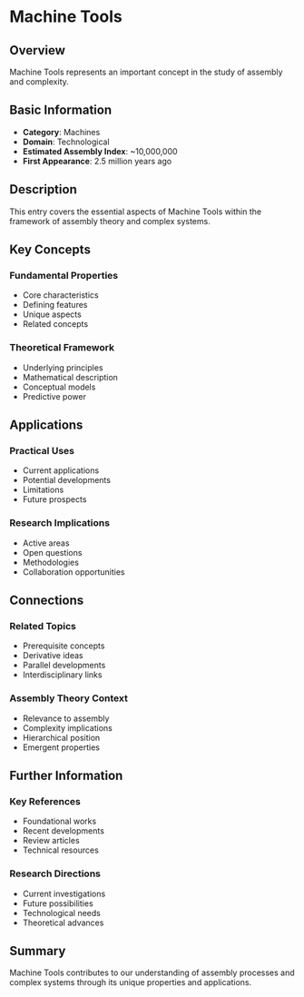 # Machine Tools

## Overview

Machine Tools represents an important concept in the study of assembly and complexity.

## Basic Information

- **Category**: Machines
- **Domain**: Technological
- **Estimated Assembly Index**: ~10,000,000
- **First Appearance**: 2.5 million years ago

## Description

This entry covers the essential aspects of Machine Tools within the framework of assembly theory and complex systems.

## Key Concepts

### Fundamental Properties
- Core characteristics
- Defining features
- Unique aspects
- Related concepts

### Theoretical Framework
- Underlying principles
- Mathematical description
- Conceptual models
- Predictive power

## Applications

### Practical Uses
- Current applications
- Potential developments
- Limitations
- Future prospects

### Research Implications
- Active areas
- Open questions
- Methodologies
- Collaboration opportunities

## Connections

### Related Topics
- Prerequisite concepts
- Derivative ideas
- Parallel developments
- Interdisciplinary links

### Assembly Theory Context
- Relevance to assembly
- Complexity implications
- Hierarchical position
- Emergent properties

## Further Information

### Key References
- Foundational works
- Recent developments
- Review articles
- Technical resources

### Research Directions
- Current investigations
- Future possibilities
- Technological needs
- Theoretical advances

## Summary

Machine Tools contributes to our understanding of assembly processes and complex systems through its unique properties and applications.
